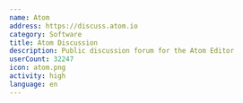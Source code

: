 ```yaml
---
name: Atom
address: https://discuss.atom.io
category: Software
title: Atom Discussion
description: Public discussion forum for the Atom Editor
userCount: 32247
icon: atom.png
activity: high
language: en
---
```

